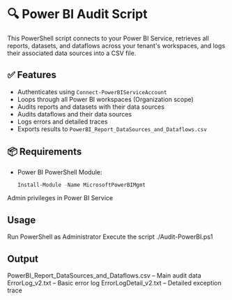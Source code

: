 # 🔍 Power BI Audit Script

This PowerShell script connects to your Power BI Service, retrieves all reports, datasets, and dataflows across your tenant's workspaces, and logs their associated data sources into a CSV file.

## ✅ Features

- Authenticates using `Connect-PowerBIServiceAccount`
- Loops through all Power BI workspaces (Organization scope)
- Audits reports and datasets with their data sources
- Audits dataflows and their data sources
- Logs errors and detailed traces
- Exports results to `PowerBI_Report_DataSources_and_Dataflows.csv`

## 📦 Requirements

- Power BI PowerShell Module:
  ```powershell
  Install-Module -Name MicrosoftPowerBIMgmt
Admin privileges in Power BI Service

## Usage
Run PowerShell as Administrator
Execute the script
./Audit-PowerBI.ps1

## Output
PowerBI_Report_DataSources_and_Dataflows.csv – Main audit data
ErrorLog_v2.txt – Basic error log
ErrorLogDetail_v2.txt – Detailed exception trace

